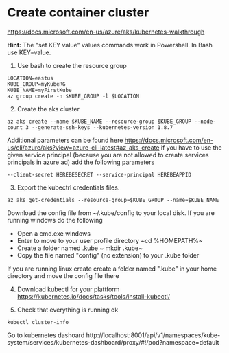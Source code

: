 # Create container cluster
https://docs.microsoft.com/en-us/azure/aks/kubernetes-walkthrough

**Hint:** The "set KEY value" values commands work in Powershell. In Bash use KEY=value.

1. Use bash to create the resource group 
```
LOCATION=eastus
KUBE_GROUP=myKubeRG
KUBE_NAME=myFirstKube
az group create -n $KUBE_GROUP -l $LOCATION
```

2. Create the aks cluster
```
az aks create --name $KUBE_NAME --resource-group $KUBE_GROUP --node-count 3 --generate-ssh-keys --kubernetes-version 1.8.7
```
Additional parameters can be found here https://docs.microsoft.com/en-us/cli/azure/aks?view=azure-cli-latest#az_aks_create
if you have to use the given service principal (because you are not allowed to create services principals in azure ad) add the following parameters
```
--client-secret HEREBESECRET --service-principal HEREBEAPPID
```
3. Export the kubectrl credentials files. 
```
az aks get-credentials --resource-group=$KUBE_GROUP --name=$KUBE_NAME
```



Download the config file from ~/.kube/config to your local disk.
If you are running windows do the following
- Open a cmd.exe windows
- Enter  to move to your user profile directory
~cd %HOMEPATH%~
- Create a folder named .kube 
~ mkdir .kube~
- Copy the file named "config" (no extension) to your .kube folder

If you are running linux create create a folder named ".kube" in your home directory and move the config file there

4. Download kubectl for your plattform
https://kubernetes.io/docs/tasks/tools/install-kubectl/ 

5. Check that everything is running ok
```
kubectl cluster-info
```

Go to kubernetes dashoard
http://localhost:8001/api/v1/namespaces/kube-system/services/kubernetes-dashboard/proxy/#!/pod?namespace=default 
